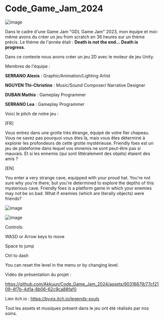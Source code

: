 # Code_Game_Jam_2024
![image](https://github.com/Akkuun/Code_Game_Jam_2024/assets/90316879/2a97fadd-601f-4967-b7dc-c499a876a61a)

Dans le cadre d'une Game Jam "GDL Game Jam" 2023, mon équipe et moi-même avons du créer un jeu from scratch en 36 heures sur un thème précis.
Le thème de l'année était : **Death is not the end... Death is progress**.

Dans ce contexte nous avons créer un jeu 2D avec le moteur de jeu Unity.


Membres de l'équipe :

**SERRANO Alexis** : Graphic/Animation/Lighting Artist

**NGUYEN Thi-Christine** :  Music/Sound Composer/ Narrative Designer

**DUBAN Mathis** : Gameplay Programmer

**SERRANO Lea** : Gameplay Programmer



Voici le pitch de notre jeu : 

[FR]

Vous entrez dans une grotte très étrange, équipé de votre fier chapeau. Vous ne savez pas pourquoi vous êtes là, mais vous êtes déterminé à explorer les profondeurs de cette grotte mystérieuse. Friendly foes est un jeu de plateforme dans lequel vos ennemis ne sont peut-être pas si mauvais. Et si les ennemis (qui sont littéralement des objets) étaient des amis ?

[EN]

You enter a very strange cave, equipped with your proud hat. You're not sure why you're there, but you're determined to explore the depths of this mysterious cave. Friendly foes is a platform game in which your enemies may not be so bad. What if enemies (which are literally objects) were friends? 

![image](https://github.com/Akkuun/Code_Game_Jam_Ete_2022/assets/90316879/04c645e8-781c-4155-ade1-089facc718bc)


![image](https://github.com/Akkuun/Code_Game_Jam_Ete_2022/assets/90316879/80787d0c-c989-4a0f-aa2d-8f7faceb145e)


Controls: 

WASD or Arrow keys to move 

Space to jump 

Ctrl to dash 

You can reset the level in the menu or by changing level.



Vidéo de présentation du projet : 

https://github.com/Akkuun/Code_Game_Jam_2024/assets/90316879/77cf2109-4f7b-4d1a-8b06-62c9ca88faf0

Lien itch.io : https://byxis.itch.io/legends-souls

Tout les assets et musiques présent dans le jeu ont été réalisés par nos soins.






